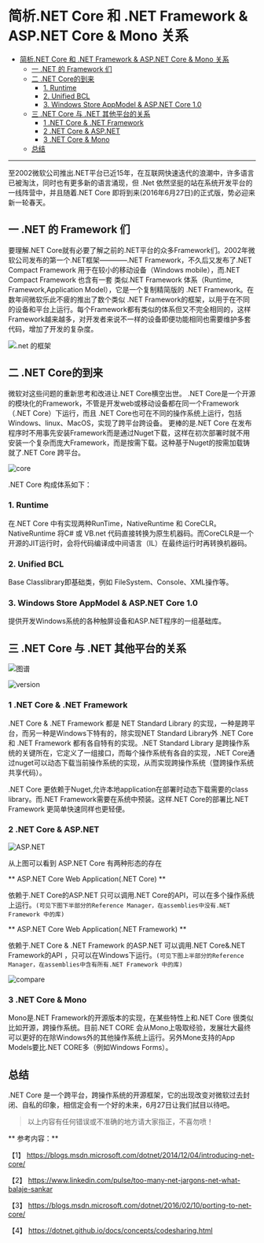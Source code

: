 # 简析.NET Core 和 .NET Framework & ASP.NET Core & Mono 关系


<!-- TOC depthFrom:1 depthTo:6 withLinks:1 updateOnSave:1 orderedList:0 -->

- [简析.NET Core 和 .NET Framework & ASP.NET Core & Mono 关系](#简析net-core-和-net-framework-aspnet-core-mono-关系)
	- [一 .NET 的 Framework 们](#一-net-的-framework-们)
	- [二 .NET Core的到来](#二-net-core的到来)
		- [1. Runtime](#1-runtime)
		- [2. Unified BCL](#2-unified-bcl)
		- [3. Windows Store AppModel & ASP.NET Core 1.0](#3-windows-store-appmodel-aspnet-core-10)
	- [三 .NET Core 与 .NET 其他平台的关系](#三-net-core-与-net-其他平台的关系)
		- [1 .NET Core & .NET Framework](#1-net-core-net-framework)
		- [2 .NET Core & ASP.NET](#2-net-core-aspnet)
		- [3 .NET Core & Mono](#3-net-core-mono)
	- [总结](#总结)

<!-- /TOC -->

----

至2002微软公司推出.NET平台已近15年，在互联网快速迭代的浪潮中，许多语言已被淘汰，同时也有更多新的语言涌现，但 .Net 依然坚挺的站在系统开发平台的一线阵营中，并且随着.NET Core 即将到来(2016年6月27日)的正式版，势必迎来新一轮春天。


## 一 .NET 的 Framework 们
要理解.NET Core就有必要了解之前的.NET平台的众多Framework们。2002年微软公司发布的第一个.NET框架————.NET Framework，不久后又发布了.NET Compact Framework 用于在较小的移动设备（Windows mobile），而.NET Compact Framework 也含有一套 类似.NET Framework 体系（Runtime, Framework,Application Model），它是一个复制精简版的 .NET Framework。在数年间微软乐此不疲的推出了数个类似 .NET Framework的框架，以用于在不同的设备和平台上运行。每个Framework都有类似的体系但又不完全相同的，这样Framework越来越多，对开发者来说不一样的设备即便功能相同也需要维护多套代码，增加了开发的复杂度。

![.net 的框架](http://qiniu.xdpie.com/c6c5a11235efd0aac9620cdbcaae2633.png?imageView2/2/w/700)

## 二 .NET Core的到来

微软对这些问题的重新思考和改进让.NET Core横空出世。
.NET Core是一个开源的模块化的Framework，不管是开发web或移动设备都在同一个Framework（.NET Core）下运行，而且 .NET Core也可在不同的操作系统上运行，包括Windows、linux、MacOS，实现了跨平台跨设备。
更棒的是.NET Core 在发布程序时不用事先安装Framework而是通过Nuget下载，这样在初次部署时就不用安装一个复杂而庞大Framework，而是按需下载。这种基于Nuget的按需加载铸就了.NET Core 跨平台。

![core](http://qiniu.xdpie.com/3e5ce9a3e127b23de4d5ef9900067b88.png?imageView2/2/w/700)


.NET Core 构成体系如下：

### 1. Runtime
在.NET Core 中有实现两种RunTime，NativeRuntime 和 CoreCLR。NativeRuntime 将C# 或 VB.net 代码直接转换为原生机器码。而CoreCLR是一个开源的JIT运行时，会将代码编译成中间语言（IL）在最终运行时再转换机器码。

### 2. Unified BCL
Base Classlibrary即基础类，例如 FileSystem、Console、XML操作等。

### 3. Windows Store AppModel & ASP.NET Core 1.0
提供开发Windows系统的各种触屏设备和ASP.NET程序的一组基础库。


## 三 .NET Core 与 .NET 其他平台的关系

![图谱](http://qiniu.xdpie.com/aee4372a0f1f478a9e13d4d45e45c859.png?imageView2/2/w/700)

![version](http://qiniu.xdpie.com/47b71356c68bdaefbf8476573f0ecca5.png?imageView2/2/w/700)

### 1 .NET Core & .NET Framework

.NET Core & .NET Framework 都是 NET Standard Library 的实现，一种是跨平台，而另一种是Windows下特有的，除实现NET Standard Library外 .NET Core 和 .NET Framework 都有各自特有的实现。.NET Standard Library 是跨操作系统的关键所在，它定义了一组接口，而每个操作系统有各自的实现，.NET Core通过nuget可以动态下载当前操作系统的实现，从而实现跨操作系统（暨跨操作系统共享代码）。

.NET Core 更依赖于Nuget,允许本地application在部署时动态下载需要的class library。而.NET Framework需要在系统中预装。这样.NET Core的部署比.NET Framework 更简单快速同样也更轻便。

### 2 .NET Core & ASP.NET


![ASP.NET](http://qiniu.xdpie.com/15a348ab1252d15e463ce10effac8cfa.png?imageView2/2/w/700)

从上图可以看到 ASP.NET Core 有两种形态的存在

** ASP.NET Core Web Application(.NET Core) **

依赖于.NET Core的ASP.NET 只可以调用.NET Core的API，可以在多个操作系统上运行。`(可见下图下半部分的Reference Manager，在assemblies中没有.NET Framework 中的库)`

** ASP.NET Core Web Application(.NET Framework) **

依赖于.NET Core & .NET Framework 的ASP.NET 可以调用.NET Core&.NET Framework的API ，只可以在Windows下运行。`(可见下图上半部分的Reference Manager，在assemblies中含有所有.NET Framework 中的库)`

![compare](http://qiniu.xdpie.com/c4128db2dc40814010dea8b847868a16.png?imageView2/2/w/700)


### 3 .NET Core & Mono
Mono是.NET Framework的开源版本的实现，在某些特性上和.NET Core 很类似比如开源，跨操作系统。目前.NET CORE 会从Mono上吸取经验，发展壮大最终可以更好的在除Windows外的其他操作系统上运行。另外Mone支持的App Models要比.NET CORE多（例如Windows Forms）。

## 总结
.NET Core 是一个跨平台，跨操作系统的开源框架，它的出现改变对微软过去封闭、自私的印象，相信定会有一个好的未来，6月27日让我们拭目以待吧。

> 以上内容有任何错误或不准确的地方请大家指正，不喜勿喷！

** 参考内容：**

【1】 https://blogs.msdn.microsoft.com/dotnet/2014/12/04/introducing-net-core/

【2】 https://www.linkedin.com/pulse/too-many-net-jargons-net-what-balaje-sankar

【3】 https://blogs.msdn.microsoft.com/dotnet/2016/02/10/porting-to-net-core/

【4】 https://dotnet.github.io/docs/concepts/codesharing.html
